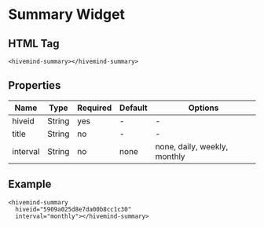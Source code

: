 # Summary Widget

## HTML Tag

```
<hivemind-summary></hivemind-summary>
```

## Properties

Name | Type | Required | Default | Options
--- | --- | --- | --- | ---
hiveid | String | yes | - | -
title | String | no | - | -
interval | String | no | none | none, daily, weekly, monthly

## Example

```
<hivemind-summary
  hiveid="5909a025d8e7da00b8cc1c30"
  interval="monthly"></hivemind-summary>
```

<hivemind-summary
  title="Example Result"
  hiveid="5909a025d8e7da00b8cc1c30"
  interval="monthly"></hivemind-summary>
